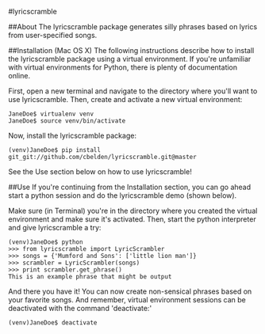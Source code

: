 #lyricscramble

##About
The lyricscramble package generates silly phrases based on lyrics from user-specified songs.

##Installation (Mac OS X)
The following instructions describe how to install the lyricscramble package using a
virtual environment. If you're unfamiliar with virtual environments for Python, there
is plenty of documentation online.

First, open a new terminal and navigate to the directory where you'll want to use lyricscramble. Then,
create and activate a new virtual environment:

    JaneDoe$ virtualenv venv
    JaneDoe$ source venv/bin/activate

Now, install the lyricscramble package:

    (venv)JaneDoe$ pip install git_git://github.com/cbelden/lyricscramble.git@master

See the Use section below on how to use lyricscramble!

##Use
If you're continuing from the Installation section, you can go ahead start a python session
and do the lyricscramble demo (shown below).

Make sure (in Terminal) you're in the directory where you created the virtual environment and
make sure it's activated. Then, start the python interpreter and give lyricscramble a try:

    (venv)JaneDoe$ python
    >>> from lyricscramble import LyricScrambler
    >>> songs = {'Mumford and Sons': ['little lion man']}
    >>> scrambler = LyricScrambler(songs)
    >>> print scrambler.get_phrase()
    This is an example phrase that might be output

And there you have it! You can now create non-sensical phrases based on your favorite songs. And
remember, virtual environment sessions can be deactivated with the command 'deactivate:'

    (venv)JaneDoe$ deactivate
